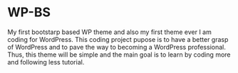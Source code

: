 # WP-BS
My first bootstarp based WP theme and also my first theme ever I am coding for WordPress. This coding project pupose is to have a better grasp of WordPress and to pave the way to becoming a WordPress professional. Thus, this theme will be simple and the main goal is to learn by coding more and following less tutorial.
